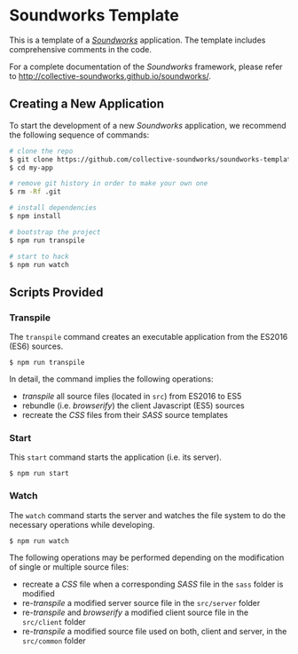 # Soundworks Template

This is a template of a [*Soundworks*](https://github.com/collective-soundworks/soundworks/) application.
The template includes comprehensive comments in the code.

For a complete documentation of the *Soundworks* framework, please refer to http://collective-soundworks.github.io/soundworks/.

## Creating a New Application

To start the development of a new *Soundworks* application, we recommend the following sequence of commands:

```sh
# clone the repo
$ git clone https://github.com/collective-soundworks/soundworks-template.git my-app
$ cd my-app

# remove git history in order to make your own one
$ rm -Rf .git

# install dependencies
$ npm install

# bootstrap the project
$ npm run transpile

# start to hack
$ npm run watch
```

## Scripts Provided

### Transpile

The `transpile` command creates an executable application from the ES2016 (ES6) sources.

```shell
$ npm run transpile
```

In detail, the command implies the following operations:
 * *transpile* all source files (located in `src`) from ES2016 to ES5
 * rebundle (i.e. *browserify*) the client Javascript (ES5) sources
 * recreate the *CSS* files from their *SASS* source templates

### Start

This `start` command starts the application (i.e. its server).

```shell
$ npm run start
```

### Watch

The `watch` command starts the server and watches the file system to do the necessary operations while developing.

```shell
$ npm run watch
```

The following operations may be performed depending on the modification of single or multiple source files:
 * recreate a *CSS* file when a corresponding *SASS* file in the `sass` folder is modified
 * re-*transpile* a modified server source file in the `src/server` folder
 * re-*transpile* and *browserify* a modified client source file in the `src/client` folder
 * re-*transpile* a modified source file used on both, client and server, in the `src/common` folder
